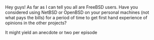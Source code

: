 

Hey guys! As far as I can tell you all are FreeBSD users. Have you considered using NetBSD or OpenBSD on your personal machines (not what pays the bills) for a period of time to get first hand experience of opinions in the other projects?

It might yield an anecdote or two per episode
